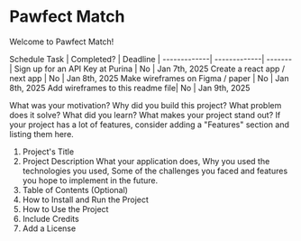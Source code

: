 # Pawfect Match

Welcome to Pawfect Match! 

Schedule
Task         | Completed?   | Deadline |
-------------| -------------| ------- |
Sign up for an API Key at Purina | No | Jan 7th, 2025
Create a react app / next app | No | Jan 8th, 2025
Make wireframes on Figma / paper | No | Jan 8th, 2025
Add wireframes to this readme file| No | Jan 9th, 2025
      
What was your motivation?
Why did you build this project?
What problem does it solve?
What did you learn?
What makes your project stand out? If your project has a lot of features, consider adding a "Features" section and listing them here.

1. Project's Title
2. Project Description
What your application does,
Why you used the technologies you used,
Some of the challenges you faced and features you hope to implement in the future.
3. Table of Contents (Optional)
4. How to Install and Run the Project
5. How to Use the Project
6. Include Credits
7. Add a License